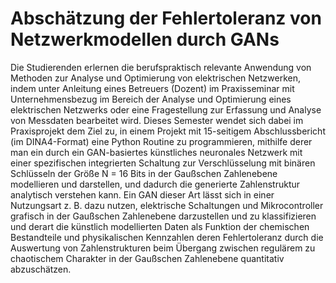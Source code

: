 # Abschätzung der Fehlertoleranz von Netzwerkmodellen durch GANs

Die Studierenden erlernen die berufspraktisch relevante Anwendung von Methoden zur Analyse und Optimierung von elektrischen Netzwerken, indem unter Anleitung eines Betreuers (Dozent) im Praxisseminar mit Unternehmensbezug im Bereich der Analyse und Optimierung eines elektrischen Netzwerks oder eine Fragestellung zur Erfassung und Analyse von Messdaten bearbeitet wird. Dieses Semester wendet sich dabei im Praxisprojekt dem Ziel zu, in einem Projekt mit 15-seitigem Abschlussbericht (im DINA4-Format) eine Python Routine zu programmieren, mithilfe derer man ein durch ein GAN-basiertes künstliches neuronales Netzwerk mit einer spezifischen integrierten Schaltung zur Verschlüsselung mit binären Schlüsseln der Größe N = 16 Bits in der Gaußschen Zahlenebene modellieren und darstellen, und dadurch die generierte Zahlenstruktur analytisch verstehen kann. Ein GAN dieser Art lässt sich in einer Nutzungsart z. B. dazu nutzen, elektrische Schaltungen und Mikrocontroller grafisch in der Gaußschen Zahlenebene darzustellen und zu klassifizieren und derart die künstlich modellierten Daten als Funktion der chemischen Bestandteile und physikalischen Kennzahlen deren Fehlertoleranz durch die Auswertung von Zahlenstrukturen beim Übergang zwischen regulärem zu chaotischem Charakter in der Gaußschen Zahlenebene quantitativ abzuschätzen.
